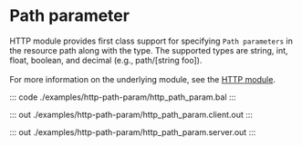 # Path parameter

HTTP module provides first class support for specifying `Path parameters` in the resource path along with the type.
The supported types are string, int, float, boolean, and decimal (e.g., path/[string foo]).<br/><br/>
For more information on the underlying module, 
see the [HTTP module](https://docs.central.ballerina.io/ballerina/http/latest/).


::: code ./examples/http-path-param/http_path_param.bal :::

::: out ./examples/http-path-param/http_path_param.client.out :::

::: out ./examples/http-path-param/http_path_param.server.out :::